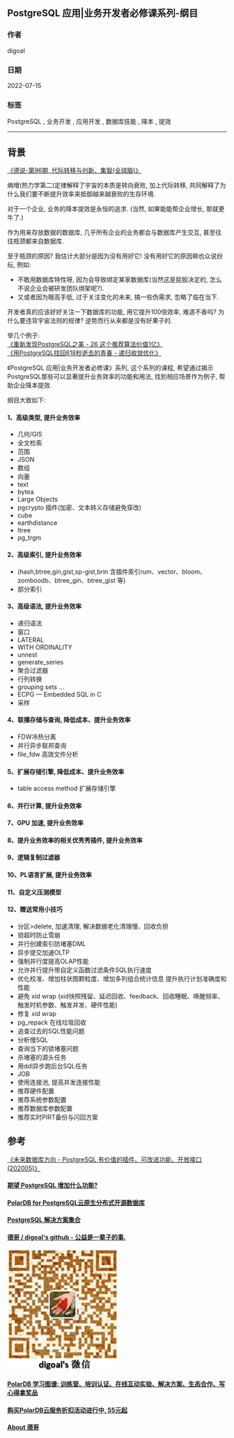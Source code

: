 ## PostgreSQL 应用|业务开发者必修课系列-纲目  
          
### 作者          
digoal          
          
### 日期          
2022-07-15          
          
### 标签          
PostgreSQL , 业务开发 , 应用开发 , 数据库技能 , 降本 , 提效    
          
----          
          
## 背景   
[《德说-第96期, 代际转移与创新、集智(全球脑)》](../202205/20220514_03.md)    
  
熵增(热力学第二)定律解释了宇宙的本质是转向衰败, 加上代际转移, 共同解释了为什么我们要不断提升效率来抵御越来越衰败的生存环境.    
  
对于一个企业, 业务的降本提效是永恒的追求. (当然, 如果能能帮企业增长, 那就更牛了.)    
  
作为用来存放数据的数据库, 几乎所有企业的业务都会与数据库产生交互, 甚至往往瓶颈都来自数据库.   
  
至于瓶颈的原因? 我估计大部分是因为没有用好它! 没有用好它的原因嘛也众说纷纭, 例如:   
- 不敢用数据库特性呀, 因为会导致绑定某家数据库(当然这是屁股决定的, 怎么不说企业会被研发团队绑架呢?).   
- 又或者因为眼高手低, 过于关注变化的未来, 搞一些伪需求, 忽略了临在当下.   
  
开发者真的应该好好关注一下数据库的功能, 用它提升100倍效率, 难道不香吗? 为什么要违背宇宙法则的规律? 逆势而行从来都是没有好果子的.   
  
举几个例子:  
[《重新发现PostgreSQL之美 - 26 这个推荐算法价值1亿》](../202106/20210615_09.md)    
[《用PostgreSQL找回618秒逝去的青春 - 递归收敛优化》](../201612/20161201_01.md)    
  
《PostgreSQL 应用|业务开发者必修课》系列, 这个系列的课程, 希望通过揭示PostgreSQL那些可以显著提升业务效率的功能和用法, 找到相应场景作为例子, 帮助企业降本提效.   
  
纲目大致如下:  
  
#### 1、高级类型, 提升业务效率  
- 几何/GIS  
- 全文检索  
- 范围  
- JSON  
- 数组  
- 向量  
- text  
- bytea  
- Large Objects  
- pgcrypto 插件(加密、文本转义存储避免穿改)  
- cube  
- earthdistance  
- ltree  
- pg_trgm  
  
#### 2、高级索引, 提升业务效率  
- (hash,btree,gin,gist,sp-gist,brin 含插件索引rum、vector、bloom、zomboodb、btree_gin、btree_gist 等)  
- 部分索引  
  
#### 3、高级语法, 提升业务效率  
- 递归语法  
- 窗口  
- LATERAL  
- WITH ORDINALITY  
- unnest  
- generate_series  
- 聚合过滤器  
- 行列转换  
- grouping sets ...   
- ECPG — Embedded SQL in C  
- 采样  
  
#### 4、联播存储与查询, 降低成本、提升业务效率  
- FDW冷热分离  
- 并行异步联邦查询  
- file_fdw 高效文件分析  
  
#### 5、扩展存储引擎, 降低成本、提升业务效率  
- table access method 扩展存储引擎  
  
#### 6、并行计算, 提升业务效率  
  
#### 7、GPU 加速, 提升业务效率  
  
#### 8、提升业务效率的相关优秀秀插件, 提升业务效率  
  
#### 9、逻辑复制过滤器  
  
#### 10、PL语言扩展, 提升业务效率  
  
#### 11、自定义压测模型  
  
#### 12、赠送常用小技巧  
- 分区>delete, 加速清理, 解决数据老化清理慢、回收负担  
- 锁超时防止雪崩  
- 并行创建索引防堵塞DML  
- 异步提交加速OLTP  
- 强制并行度提高OLAP性能  
- 允许并行提升带自定义函数过滤条件SQL执行速度  
- 优化校准、增加柱状图颗粒度、增加多列组合统计信息 提升执行计划准确度和性能  
- 避免 xid wrap (xid快照残留、延迟回收、feedback、回收睡眠、唤醒频率、触发时机参数、触发并发、硬件性能)  
- 修复 xid wrap   
- pg_repack 在线垃圾回收  
- 追查过去的SQL性能问题  
- 分析慢SQL   
- 查询当下的锁堵塞问题  
- 杀堵塞的源头任务  
- 用ddl异步跑后台SQL任务  
- JOB  
- 使用连接池, 提高并发连接性能  
- 推荐硬件配置  
- 推荐系统参数配置  
- 推荐数据库参数配置  
- 推荐实时PIRT备份与闪回方案  
  
## 参考  
[《未来数据库方向 - PostgreSQL 有价值的插件、可改进功能、开放接口 (202005)》](../202005/20200527_06.md)    
  
  
  
#### [期望 PostgreSQL 增加什么功能?](https://github.com/digoal/blog/issues/76 "269ac3d1c492e938c0191101c7238216")
  
  
#### [PolarDB for PostgreSQL云原生分布式开源数据库](https://github.com/ApsaraDB/PolarDB-for-PostgreSQL "57258f76c37864c6e6d23383d05714ea")
  
  
#### [PostgreSQL 解决方案集合](https://yq.aliyun.com/topic/118 "40cff096e9ed7122c512b35d8561d9c8")
  
  
#### [德哥 / digoal's github - 公益是一辈子的事.](https://github.com/digoal/blog/blob/master/README.md "22709685feb7cab07d30f30387f0a9ae")
  
  
![digoal's wechat](../pic/digoal_weixin.jpg "f7ad92eeba24523fd47a6e1a0e691b59")
  
  
#### [PolarDB 学习图谱: 训练营、培训认证、在线互动实验、解决方案、生态合作、写心得拿奖品](https://www.aliyun.com/database/openpolardb/activity "8642f60e04ed0c814bf9cb9677976bd4")
  
  
#### [购买PolarDB云服务折扣活动进行中, 55元起](https://www.aliyun.com/activity/new/polardb-yunparter?userCode=bsb3t4al "e0495c413bedacabb75ff1e880be465a")
  
  
#### [About 德哥](https://github.com/digoal/blog/blob/master/me/readme.md "a37735981e7704886ffd590565582dd0")
  
